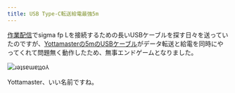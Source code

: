 ```yaml
---
title: USB Type-C転送給電最強5m
---
```

[作業配信](https://www.youtube.com/c/r7kamura)でsigma fp Lを接続するための長いUSBケーブルを探す日々を送っていたのですが、[Yottamasterの5mのUSBケーブル](https://www.amazon.co.jp/dp/B09Y1BY75P)がデータ転送と給電を同時にやってくれて問題無く動作したため、無事エンドゲームとなりました。

![](https://lh4.googleusercontent.com/CtEv0uXuZ5_RmO3wikagQuVocuyqbppV9T4OgGa-7VJ2YBvP8kJRR22bF7fdC5ldvihJGd0qEQoPiPjcvvqFZt0KOWCs8PdvnWp-ZHvSvFKj6LbCBo164bohdq7463jdjRViIsCIRKxgBYHerlgCnxgF4_x-6dkrZYFOKBmclJjRsrl4txrMlhmdNE95fA "ɹǝʇsɐɯɐʇʇo⅄")

Yottamaster、いい名前ですね。
